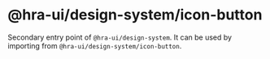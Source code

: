 # @hra-ui/design-system/icon-button

Secondary entry point of `@hra-ui/design-system`. It can be used by importing from `@hra-ui/design-system/icon-button`.
